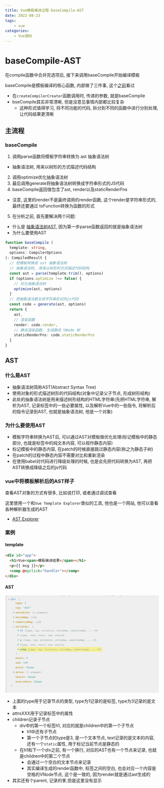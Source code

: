 ```yaml
---
title: Vue模板编译过程-baseCompile-AST
date: 2022-08-23
tags:
    - vue
categories:
    - Vue源码
---
```


# baseCompile-AST

在compile函数中合并完选项后, 接下来调用baseCompile开始编译模板

baseCompile是模板编译的核心函数, 内部做了三件事, 这个[之前](/blogs/vue-resource/templateCompile/2.html#createcompiler)看过

+ 在`createCompilerCreator`函数调用时, 传递的参数, 就是baseCompile
+ bseCompile其实非常清晰, 但是没意见事情内部都比较复杂
    - 这种形式值得学习, 将不同功能的代码, 拆分到不同的函数中进行分别处理, 让代码结果更清晰

## 主流程

### baseCompile

1. 调用parse函数将模板字符串转换为 ast 抽象语法树
  + 抽象语法树, 用来以树形的方式描述代码结构
2. 调用optimize优化抽象语法树
3. 最后调用gererate将抽象语法树转换成字符串形式的JS代码
4. baseCompile返回值包含了ast, render以及staticRenderFns
  + 注意, 这里的render不是最终调用的render函数, 这个render是字符串形式的, 最终还要通过 toFunction转换为函数的形式
5. 在分析之前, 首先要解决两个问题:
  + 什么是 [抽象语法树AST](/blogs/vue-resource/templateCompile/2.html#ast), 因为第一步parse函数返回的就是抽象语法树
  + 为什么要使用AST

```ts
function baseCompile (
  template: string,
  options: CompilerOptions
): CompiledResult {
  // 把模板转换成 ast 抽象语法树
  // 抽象语法树, 用来以树形的方式描述代码结构
  const ast = parse(template.trim(), options)
  if (options.optimize !== false) {
    // 优化抽象语法树
    optimize(ast, options)
  }
  // 把抽象语法数生成字符串形式的js代码
  const code = generate(ast, options)
  return {
    ast,
    // 渲染函数
    render: code.render,
    // 静态渲染函数, 生成静态 VNode 树
    staticRenderFns: code.staticRenderFns
  }
}
```

## AST

### 什么是AST

+ 抽象语法树简称AST(Abstract Syntax Tree)
+ 使用对象的形式描述树形的代码结构(对象中记录父子节点, 形成树形结构)
+ 此处的抽象语法树是用来描述树形结构的HTML字符串(先把HTML字符串, 解析为AST, 记录标签中的一些必要属性, 以及解析Vue中的一些指令, 将解析后的指令记录到AST, 也就是抽象语法树, 他是一个对象)

### 为什么要使用AST

+ 模板字符串转换为AST后, 可以通过AST对模板做优化处理(标记模板中的静态部分, 也就是标签中的纯文本内容, 可以视作静态内容)
+ 标记模板中的静态内容, 在patch的时候直接跳过静态内容(称之为静态子树)
+ 在patch的过程中静态内容不需要对比和重新渲染
+ 在使用babel对代码进行降级处理的时候, 也是会先把代码转换为AST, 再把AST转换成降级之后的js代码


### vue中将模板解析后的AST样子

查看AST对象的方式有很多, 比如说打印, 或者通过调试查看

这里使用一个和`Vue Template Explorer`类似的工具, 他也是一个网站, 他可以查看各种解析器生成的AST

+ [AST Explorer](https://astexplorer.net/)

### 案例

#### template

```html
<div id="app">
  <h1>Vue<span>模板编译结果</span></h1>
  <p>{{ msg }}</p>
  <comp @myclick="handler"></comp>
</div>
```

#### AST

![AST](../images/ast/ast1.jpg)

+ 上面的type用于记录节点的类型, type为1记录的是标签, type为3记录的是文本
+ attrsXXX用于记录标签中的属性
+ children记录子节点
  - div中的第一个标签h1, 对应的就是children中的第一个子节点
    + h1中还有子节点
    + 第一个子节点的type是3, 是一个文本节点, text记录的是文本的内容, 还有一个`static`属性, 用于标记当前节点是静态的
  - 在h1和下一个div之前, 有一个换行, 对应的AST也有一个节点来记录, 也就是children中的第二个节点
    + 会通过一个空白的文本节点来记录
    + 其实编译生成的render函数中, 标签之间的空白, 也会对应一个内容是空格的VNode节点, 这个是一致的, 因为render就是通过ast生成的
+ 其实还有个parent, 记录的爹,但是这里没有显示


